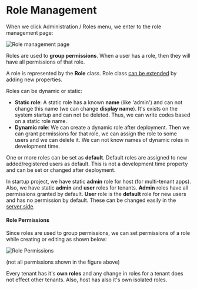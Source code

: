# Role Management

When we click Administration / Roles menu, we enter to the role management page:

<img src="D:/Github/documents/docs/en/images/role-management-core-3.png" alt="Role management page" class="img-thumbnail" />

Roles are used to **group permissions**. When a user has a role, then
they will have all permissions of that role.

A role is represented by the **Role** class. Role class [can be
extended](Extending-Existing-Entities.md) by adding new properties.

Roles can be dynamic or static:

- **Static role**: A static role has a known **name** (like 'admin')
  and can not change this name (we can change **display name**). It's
  exists on the system startup and can not be deleted. Thus, we can
  write codes based on a static role name.
- **Dynamic role**: We can create a dynamic role after deployment.
  Then we can grant permissions for that role, we can assign the role
  to some users and we can delete it. We can not know names of dynamic
  roles in development time.

One or more roles can be set as **default**. Default roles are assigned
to new added/registered users as default. This is not a development time
property and can be set or changed after deployment.

In startup project, we have static **admin** role for host (for
multi-tenant apps). Also, we have static **admin** and **user** roles
for tenants. **Admin** roles have all permissions granted by default.
**User** role is the **default** role for new users and has no
permission by default. These can be changed easily in the [server
side](Development-Guide-Core.md).

#### Role Permissions

Since roles are used to group permissions, we can set permissions of a
role while creating or editing as shown below:

<img src="D:/Github/documents/docs/en/images/role-permissions-core-1.png" alt="Role Permissions" class="img-thumbnail" />

(not all permissions shown in the figure above)

Every tenant has it's **own roles** and any change in roles for a tenant
does not effect other tenants. Also, host has also it's own isolated
roles.